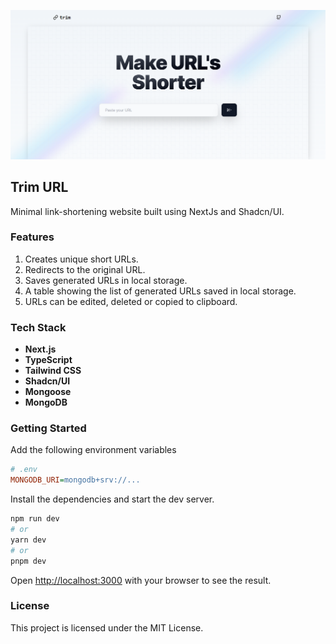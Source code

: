 ![Trim URL homepage](/public/preview.png)

## Trim URL
Minimal link-shortening website built using NextJs and Shadcn/UI.

### Features
1. Creates unique short URLs.
2. Redirects to the original URL.
3. Saves generated URLs in local storage.
4. A table showing the list of generated URLs saved in local storage.
5. URLs can be edited, deleted or copied to clipboard.

### Tech Stack 
- **Next.js**
- **TypeScript**
- **Tailwind CSS** 
- **Shadcn/UI**
- **Mongoose**
- **MongoDB**
  
### Getting Started

Add the following environment variables

```ini
# .env
MONGODB_URI=mongodb+srv://...
```

Install the dependencies and start the dev server.

```bash
npm run dev
# or
yarn dev
# or
pnpm dev
```

Open [http://localhost:3000](http://localhost:3000) with your browser to see the result.


### License
This project is licensed under the MIT License.

